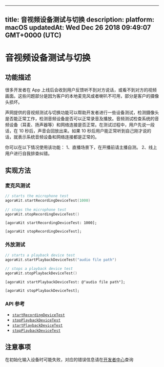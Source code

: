 
---
title: 音视频设备测试与切换
description: 
platform: macOS
updatedAt: Wed Dec 26 2018 09:49:07 GMT+0000 (UTC)
---
# 音视频设备测试与切换
## 功能描述

很多开发者在 App 上线后会收到用户反馈听不到对方说话，或看不到对方的视频画面。这些问题部分是因为客户的本地麦克风或者喇叭不可用，部分是客户的摄像头损坏。

声网提供的音视频测试与切换功能可以帮助开发者进行一些设备测试，检测摄像头是否能正常工作，检测音频设备是否可以正常录音及播放。音频测试检查系统的音频设备（耳麦、扬声器等）和网络连接是否正常。在测试过程中，用户先说一段话，在 10 秒后，声音会回放出来。如果 10 秒后用户能正常听到自己刚才说的话，就表示系统音频设备和网络连接都是正常的。

你可以在以下情况使用该功能：
    1、直播场景下，在开播前请主播自测。
    2、线上用户进行自我排查纠错。

## 实现方法

### 麦克风测试

```swift	
// starts the microphone test
agoraKit.startRecordingDeviceTest(1000)
	
// stops the microphone test
agoraKit.stopRecordingDeviceTest()
```

```oc
[agoraKit startRecordingDeviceTest: 1000];

[agoraKit stopRecordingDeviceTest];
```


### 外放测试

```swift
// starts a playback device test
agoraKit.startPlaybackDeviceTest("audio file path")
	
// stops a playback device test
agoraKit.stopPlaybackDeviceTest()
```

```oc
[agoraKit startPlaybackDeviceTest: @"audio file path"];

[agoraKit stopPlaybackDeviceTest];
```

### API 参考

* [`startRecordingDeviceTest`](https://docs.agora.io/cn/Video/API%20Reference/oc/Classes/AgoraRtcEngineKit.html#//api/name/stopRecordingDeviceTest)
* [`stopPlaybackDeviceTest`](https://docs.agora.io/cn/Video/API%20Reference/oc/Classes/AgoraRtcEngineKit.html#//api/name/stopRecordingDeviceTest)
* [`startPlaybackDeviceTest`](https://docs.agora.io/cn/Video/API%20Reference/oc/Classes/AgoraRtcEngineKit.html#//api/name/startPlaybackDeviceTest:)
* [`stopPlaybackDeviceTest`](https://docs.agora.io/cn/Video/API%20Reference/oc/Classes/AgoraRtcEngineKit.html#//api/name/stopPlaybackDeviceTest)

## 注意事项

在初始化输入设备时可能失败，对应的错误信息请在[开发者中心](https://docs.agora.io/cn/Interactive%20Broadcast/API%20Reference/web/interfaces/agorartc.stream.html#init)查询
